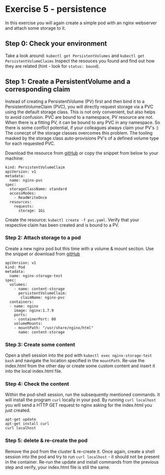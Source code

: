 # Exercise 5 - persistence

In this exercise you will again create a simple pod with an nginx webserver and attach some storage to it.

## Step 0: Check your environment
Take a look around: `kubectl get PersistentVolumes` and `kubectl get PersistentVolumeClaims`
Inspect the resouces you found and find out how they are related (hint - look for `status: bound`).

## Step 1: Create a PersistentVolume and a corresponding claim
Instead of creating a PersistentVolume (PV) first and then bind it to a PersistentVolumeClaim (PVC), you will directly request storage via a PVC using the default storage class.
This is not only convenient, but also helps to avoid confusion. PVC are bound to a namespace, PV resource are not. When there is a fitting PV, it can be bound to any PVC in any namespace. So there is some conflict potential, if your colleagues always claim your PV's :)
The conecpt of the storage classes overcomes this problem. The tooling masked by the storage class auto-provisions PV's of a defined volume type for each requested PVC.

Download the resource from [gitHub](https://github.wdf.sap.corp/raw/D051945/docker-k8s-training/master/kubernetes/pvc.yaml) or copy the snippet from below to your machine:

```
kind: PersistentVolumeClaim
apiVersion: v1
metadata:
  name: nginx-pvc
spec:
  storageClassName: standard
  accessModes:
    - ReadWriteOnce
  resources:
    requests:
      storage: 1Gi
```

Create the resource: `kubectl create -f pvc.yaml`. Verify that your respective claim has been created and is bound to a PV.

### Step 2: Attach storage to a pod
Create a new nginx pod but this time with a volume & mount section. Use the snippet or download from [gitHub](https://github.wdf.sap.corp/raw/D051945/docker-k8s-training/master/kubernetes/pod_with_pvc.yaml)

```
apiVersion: v1
kind: Pod
metadata:
  name: nginx-storage-test
spec:
  volumes:
    - name: content-storage
      persistentVolumeClaim:
       claimName: nginx-pvc
  containers:
  - name: nginx
    image: nginx:1.7.9
    ports:
    - containerPort: 80
    volumeMounts:
    - mountPath: "/usr/share/nginx/html"
      name: content-storage
```

### Step 3: Create some content
Open a shell session into the pod with `kubectl exec nginx-storage-test bash` and navigate the location specified in the `mountPath`.
Re-use the index.html from the other day or create some custom content and insert it into the local index.html file.

### Step 4: Check the content
Within the pod-shell session, run the subsequently mentioned commands. It will install the program `curl` locally in your pod. By running `curl localhost` you will send a  HTTP GET request to nginx asking for the index.html you just created.
```
apt-get update
apt-get install curl
curl localhost
```

### Step 5: delete & re-create the pod
Remove the pod from the cluster & re-create it. Once again, create a shell session into the pod and try to run `curl localhost` - it should not be present in the container. Re-run the update and install commands from the previous step and verify, your index.html file is still the same.

